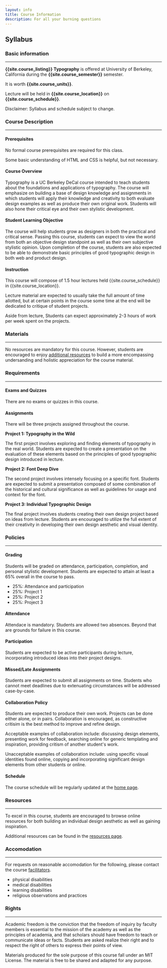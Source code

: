 ```yaml
---
layout: info
title: Course Information
description: For all your burning questions
---
```


## Syllabus

### Basic information
___

**{{site.course_listing}} Typography** is offered at University of Berkeley, California during the **{{site.course_semester}}** semester.

It is worth **{{site.course_units}}**.

Lecture will be held in **{{site.course_location}}** on **{{site.course_schedule}}**.

Disclaimer: Syllabus and schedule subject to change.

### Course Description
___

#### Prerequisites

No formal course prerequisites are required for this class.

Some basic understanding of HTML and CSS is helpful, but not necessary.

#### Course Overview

Typography is a UC Berkeley DeCal course intended to teach students about the foundations and applications of typography. The course will emphasize on building a base of design knowledge and assignments in which students will apply their knowledge and creativity to both evaluate design examples as well as produce their own original work. Students will also hone their critical eye and their own stylistic development.

#### Student Learning Objective

The course will help students grow as designers in both the practical and critical sense. Passing this course, students can expect to view the world from both an objective design standpoint as well as their own subjective stylistic opinion. Upon completion of the course, students are also expected to be able to demonstrate basic principles of good typographic design in both web and product design.

#### Instruction

This course will compose of 1.5 hour lectures held {{site.course_schedule}} in {{site.course_location}}.

Lecture material are expected to usually take the full amount of time allotted, but at certain points in the course some time at the end will be dedicated to critique of student projects.

Aside from lecture, Students can expect approximately 2-3 hours of work per week spent on the projects.

### Materials
___

No resources are mandatory for this course. However, students are encouraged to enjoy [additional resources](/resources) to build a more encompassing undersanding and holistic appreciation for the course material.

### Requirements
___

#### Exams and Quizzes

There are no exams or quizzes in this course.

#### Assignments

There will be three projects assigned throughout the course.

**Project 1: Typography in the Wild**

The first project involves exploring and finding elements of typography in the real world. Students are expected to create a presentation on the evaluation of these elements based on the principles of good typographic design introduced in lecture.

**Project 2: Font Deep Dive**

The second project involves intensely focusing on a specific font. Students are expected to submit a presentation composed of some combination of the historical and cultural significance as well as guidelines for usage and context for the font.

**Project 3: Individual Typographic Design**

The final project involves students creating their own design project based on ideas from lecture. Students are encouraged to utilize the full extent of their creativity in developing their own design aesthetic and visual identity.

### Policies
___

#### Grading

Students will be graded on attendance, participation, completion, and personal stylistic development. Students are expected to attain at least a 65% overall in the course to pass.

* 25%: Attendance and participation
* 25%: Project 1
* 25%: Project 2
* 25%: Project 3

#### Attendance

Attendace is mandatory. Students are allowed two absences. Beyond that are grounds for failure in this course.

#### Participation

Students are expected to be active participants during lecture, incorporating introduced ideas into their project designs.

#### Missed/Late Assignments

Students are expected to submit all assignments on time. Students who cannot meet deadlines due to extenuating circumstances will be addressed case-by-case.

#### Collaboration Policy

Students are expected to produce their own work. Projects can be done either alone, or in pairs. Collaboration is encouraged, as constructive critisim is the best method to improve and refine design.

Acceptable examples of collaboration include: discussing design elements, presenting work for feedback, searching online for generic templating and inspiration, providing critism of another student's work.

Unacceptable examples of collaboration include: using specific visual identities found online, copying and incorporating significant design elements from other students or online.

#### Schedule

The course schedule will be regularly updated at the [home page](/).

### Resources
___

To excel in this course, students are encouraged to browse online resources for both building an individual design aesthetic as well as gaining inspiration.

Additional resources can be found in the [resources page](/resources).

### Accomodation
___

For requests on reasonable accomodation for the following, please contact the course [facilitators](/contact).

* physical disabilities
* medical disabilities
* learning disabilities
* religious observations and practices

### Rights
___

Academic freedom is the conviction that the freedom of inquiry by faculty members is essential to the mission of the academy as well as the principles of academia, and that scholars should have freedom to teach or communicate ideas or facts. Students are asked realize their right and to respect the right of others to express their points of view.

Materials produced for the sole purpose of this course fall under an MIT License. The material is free to be shared and adapted for any purpose.